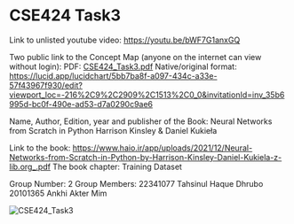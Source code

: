 # CSE424 Task3 #

Link to unlisted youtube video:
https://youtu.be/bWF7G1anxGQ

Two public link to the Concept Map (anyone on the internet can view without login):
PDF: [CSE424_Task3.pdf](https://github.com/thDhrubo/CSE424/files/9881970/CSE424.pdf)
Native/original format: 
https://lucid.app/lucidchart/5bb7ba8f-a097-434c-a33e-57f43967f930/edit?viewport_loc=-216%2C9%2C2909%2C1513%2C0_0&invitationId=inv_35b6995d-bc0f-490e-ad53-d7a0290c9ae6

Name, Author, Edition, year and publisher of the Book:
Neural Networks from Scratch in Python
Harrison Kinsley & Daniel Kukieła

Link to the book: https://www.haio.ir/app/uploads/2021/12/Neural-Networks-from-Scratch-in-Python-by-Harrison-Kinsley-Daniel-Kukiela-z-lib.org_.pdf
The book chapter: Training Dataset

Group Number:
2
Group Members:
22341077 Tahsinul Haque Dhrubo
20101365 Ankhi Akter Mim

![CSE424_Task3](https://user-images.githubusercontent.com/71776452/198362022-9bc1008f-8bbf-437a-bf46-70b4fd3eeeaf.png)

